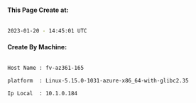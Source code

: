 
   
#### This Page Create at:

```bash

2023-01-20 - 14:45:01 UTC

```

#### Create By Machine:

```bash

Host Name : fv-az361-165

platform  : Linux-5.15.0-1031-azure-x86_64-with-glibc2.35

Ip Local  : 10.1.0.184

```


